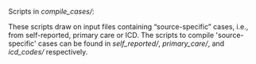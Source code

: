 Scripts in *compile_cases/*:

These scripts draw on input files containing “source-specific” cases, i.e., from self-reported, primary care or ICD. The scripts to compile 'source-specific' cases can be found in *self_reported/*, *primary_care/*, and *icd_codes/* respectively.
